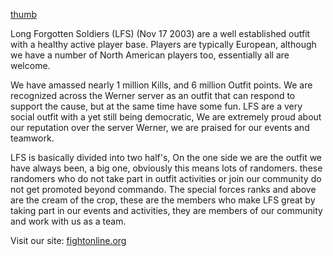 [thumb‎](Image:LFS_logo.png)

Long Forgotten Soldiers (LFS) (Nov 17 2003) are a well established
outfit with a healthy active player base. Players are typically
European, although we have a number of North American players too,
essentially all are welcome.

We have amassed nearly 1 million Kills, and 6 million Outfit points. We
are recognized across the Werner server as an outfit that can respond to
support the cause, but at the same time have some fun. LFS are a very
social outfit with a yet still being democratic, We are extremely proud
about our reputation over the server Werner, we are praised for our
events and teamwork.

LFS is basically divided into two half's, On the one side we are the
outfit we have always been, a big one, obviously this means lots of
randomers. these randomers who do not take part in outfit activities or
join our community do not get promoted beyond commando. The special
forces ranks and above are the cream of the crop, these are the members
who make LFS great by taking part in our events and activities, they are
members of our community and work with us as a team.

Visit our site: [fightonline.org](http://www.fightonline.org)

